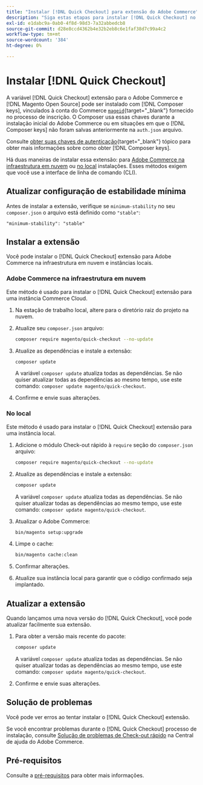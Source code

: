 ```yaml
---
title: "Instalar [!DNL Quick Checkout] para extensão do Adobe Commerce"
description: "Siga estas etapas para instalar [!DNL Quick Checkout] no seu projeto do Adobe Commerce."
exl-id: e1dabc9a-0ab0-4f8d-98d3-7a32abbedcb8
source-git-commit: d28e8ccd4362b4e32b2eb8c6e1faf38d7c99a4c2
workflow-type: tm+mt
source-wordcount: '384'
ht-degree: 0%

---
```


# Instalar [!DNL Quick Checkout]

A variável [!DNL Quick Checkout] extensão para o Adobe Commerce e [!DNL Magento Open Source] pode ser instalado com [!DNL Composer keys], vinculados à conta do Commerce [`mageid`](https://devdocs.magento.com/marketplace/sellers/profile-personal.html#field-descriptions){target="_blank"} fornecido no processo de inscrição. O Composer usa essas chaves durante a instalação inicial do Adobe Commerce ou em situações em que o [!DNL Composer keys] não foram salvas anteriormente na `auth.json` arquivo.

Consulte [obter suas chaves de autenticação](https://devdocs.magento.com/guides/v2.4/install-gde/prereq/connect-auth.html){target="_blank"} tópico para obter mais informações sobre como obter [!DNL Composer keys].

Há duas maneiras de instalar essa extensão: para [Adobe Commerce na infraestrutura em nuvem](#magento-commerce-cloud) ou [no local](#on-premises) instalações. Esses métodos exigem que você use a interface de linha de comando (CLI).

## Atualizar configuração de estabilidade mínima

Antes de instalar a extensão, verifique se `minimum-stability` no seu `composer.json` o arquivo está definido como `"stable"`:

`"minimum-stability": "stable"`

## Instalar a extensão

Você pode instalar o [!DNL Quick Checkout] extensão para Adobe Commerce na infraestrutura em nuvem e instâncias locais.

### Adobe Commerce na infraestrutura em nuvem

Este método é usado para instalar o [!DNL Quick Checkout] extensão para uma instância Commerce Cloud.

1. Na estação de trabalho local, altere para o diretório raiz do projeto na nuvem.

1. Atualize seu `composer.json` arquivo:

   ```bash
   composer require magento/quick-checkout --no-update
   ```

1. Atualize as dependências e instale a extensão:

   ```bash
   composer update
   ```

   A variável `composer update` atualiza todas as dependências. Se não quiser atualizar todas as dependências ao mesmo tempo, use este comando: `composer update magento/quick-checkout`.

1. Confirme e envie suas alterações.

### No local

Este método é usado para instalar o [!DNL Quick Checkout] extensão para uma instância local.

1. Adicione o módulo Check-out rápido à `require` seção do `composer.json` arquivo:

   ```bash
   composer require magento/quick-checkout --no-update
   ```

1. Atualize as dependências e instale a extensão:

   ```bash
   composer update
   ```

   A variável `composer update` atualiza todas as dependências. Se não quiser atualizar todas as dependências ao mesmo tempo, use este comando: `composer update magento/quick-checkout`.

1. Atualizar o Adobe Commerce:

   ```bash
   bin/magento setup:upgrade
   ```

1. Limpe o cache:

   ```bash
   bin/magento cache:clean
   ```

1. Confirmar alterações.
1. Atualize sua instância local para garantir que o código confirmado seja implantado.

## Atualizar a extensão

Quando lançamos uma nova versão do [!DNL Quick Checkout], você pode atualizar facilmente sua extensão.

1. Para obter a versão mais recente do pacote:

   ```bash
   composer update
   ```

   A variável `composer update` atualiza todas as dependências. Se não quiser atualizar todas as dependências ao mesmo tempo, use este comando: `composer update magento/quick-checkout`.

1. Confirme e envie suas alterações.

## Solução de problemas

Você pode ver erros ao tentar instalar o [!DNL Quick Checkout] extensão.

Se você encontrar problemas durante o [!DNL Quick Checkout] processo de instalação, consulte [Solução de problemas de Check-out rápido](https://experienceleague.adobe.com/docs/commerce-knowledge-base/kb/troubleshooting/miscellaneous/quick-checkout-issues.html) na Central de ajuda do Adobe Commerce.

## Pré-requisitos

Consulte a [pré-requisitos](../quick-checkout/prerequisites.md) para obter mais informações.
